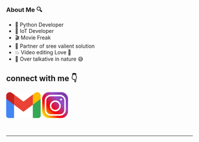 ###  About Me 🔍

- 🐍 Python Developer
- 📡 IoT Developer
- 🎬 Movie Freak
- 🐬 Partner of sree valient solution
- 💥 Video editing Love 🖤
- 🦷 Over talkative in nature 😅
## connect with me 👇

[<img height="70" src="https://github.com/ParameswaranP/Assets/blob/main/Gmail.png" />][gmail]
[<img height="70" src="https://github.com/ParameswaranP/Assets/blob/main/Instagram.png" />][Instagram]


<br />
<hr />

[gmail]: paramupanneerselvam@gmail.com
[Instagram]: https://instagram.com/paramesh_ram_
